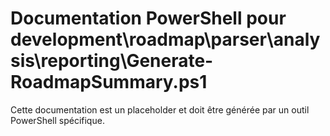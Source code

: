 # Documentation PowerShell pour development\roadmap\parser\analysis\reporting\Generate-RoadmapSummary.ps1

Cette documentation est un placeholder et doit être générée par un outil PowerShell spécifique.
